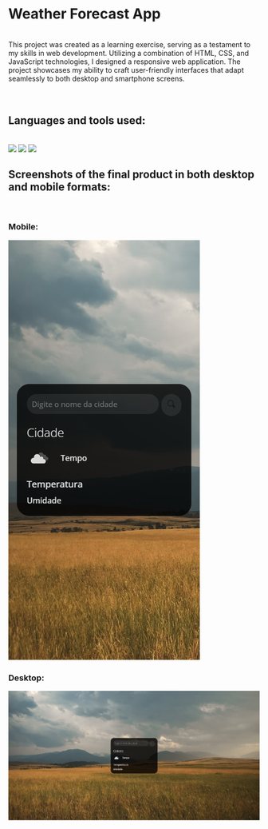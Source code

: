 # Weather Forecast App
</br>
This project was created as a learning exercise, serving as a testament to my skills in web development. Utilizing a combination of HTML, CSS, and JavaScript technologies, I designed a responsive web application. The project showcases my ability to craft user-friendly interfaces that adapt seamlessly to both desktop and smartphone screens. 
</br></br></br>
<h2>Languages and tools used:</h2>
</br>
   <img src="https://img.shields.io/badge/HTML5-E34F26?style=for-the-badge&logo=html5&logoColor=white"/>
   <img src="https://img.shields.io/badge/CSS3-1572B6?style=for-the-badge&logo=css3&logoColor=white"/>
   <img src="https://img.shields.io/badge/JavaScript-F7DF1E?style=for-the-badge&logo=javascript&logoColor=black"/>

  
<h2>Screenshots of the final product in both desktop and mobile formats:</h2>
</br>
<h3>Mobile:</h3>
<img src="https://github.com/lucca-sa/weather-forecast/blob/master/assets/prints/Smartphone%20View.png?raw=true" />
<h3>Desktop:</h3>
<img src="https://github.com/lucca-sa/weather-forecast/blob/master/assets/prints/Desktop%20View.png?raw=true" />

